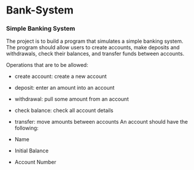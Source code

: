 # Bank-System
### Simple Banking System
The project is to build a program that simulates a simple banking system. The program should allow users to create accounts, make deposits and withdrawals, check their balances, and transfer funds between accounts.

Operations that are to be allowed:

* create account: create a new account
* deposit: enter an amount into an account
* withdrawal: pull some amount from an account
* check balance: check all account details
* transfer: move amounts between accounts
An account should have the following:

* Name
* Initial Balance
* Account Number
